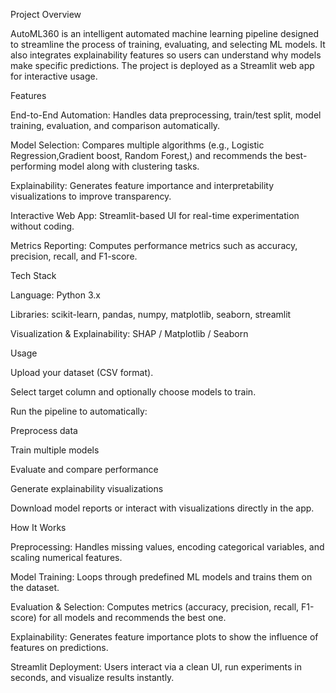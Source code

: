 Project Overview

AutoML360 is an intelligent automated machine learning pipeline designed to streamline the process of training, evaluating, and selecting ML models. It also integrates explainability features so users can understand why models make specific predictions. The project is deployed as a Streamlit web app for interactive usage.

Features

End-to-End Automation: Handles data preprocessing, train/test split, model training, evaluation, and comparison automatically.

Model Selection: Compares multiple algorithms (e.g., Logistic Regression,Gradient boost, Random Forest,) and recommends the best-performing model along with clustering tasks.

Explainability: Generates feature importance and interpretability visualizations to improve transparency.

Interactive Web App: Streamlit-based UI for real-time experimentation without coding.

Metrics Reporting: Computes performance metrics such as accuracy, precision, recall, and F1-score.

Tech Stack

Language: Python 3.x

Libraries: scikit-learn, pandas, numpy, matplotlib, seaborn, streamlit

Visualization & Explainability: SHAP / Matplotlib / Seaborn


Usage

Upload your dataset (CSV format).

Select target column and optionally choose models to train.

Run the pipeline to automatically:

Preprocess data

Train multiple models

Evaluate and compare performance

Generate explainability visualizations

Download model reports or interact with visualizations directly in the app.

How It Works

Preprocessing: Handles missing values, encoding categorical variables, and scaling numerical features.

Model Training: Loops through predefined ML models and trains them on the dataset.

Evaluation & Selection: Computes metrics (accuracy, precision, recall, F1-score) for all models and recommends the best one.

Explainability: Generates feature importance plots to show the influence of features on predictions.

Streamlit Deployment: Users interact via a clean UI, run experiments in seconds, and visualize results instantly.
